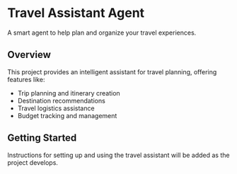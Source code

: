 # Travel Assistant Agent

A smart agent to help plan and organize your travel experiences.

## Overview

This project provides an intelligent assistant for travel planning, offering features like:
- Trip planning and itinerary creation
- Destination recommendations
- Travel logistics assistance
- Budget tracking and management

## Getting Started

Instructions for setting up and using the travel assistant will be added as the project develops.